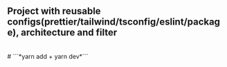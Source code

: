 ## Project with reusable configs(prettier/tailwind/tsconfig/eslint/package), architecture and filter
<br/>
# ```*yarn add + yarn dev*```
